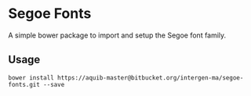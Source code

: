 # Segoe Fonts

A simple bower package to import and setup the Segoe font family.

## Usage

~~~~
bower install https://aquib-master@bitbucket.org/intergen-ma/segoe-fonts.git --save
~~~~